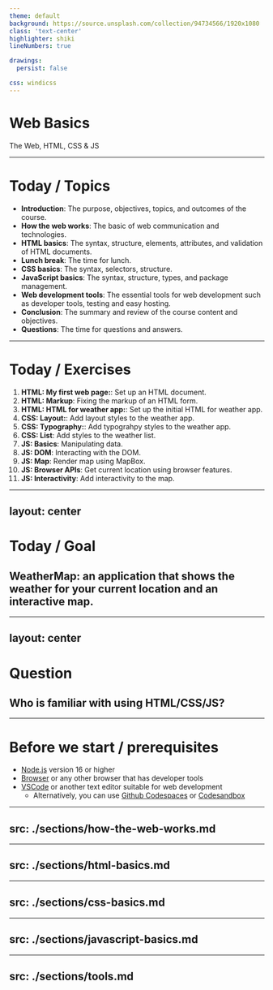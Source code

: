 ```yaml
---
theme: default
background: https://source.unsplash.com/collection/94734566/1920x1080
class: 'text-center'
highlighter: shiki
lineNumbers: true

drawings:
  persist: false

css: windicss
---
```


# Web Basics 

The Web, HTML, CSS & JS

---

# Today / Topics

- **Introduction**: The purpose, objectives, topics, and outcomes of the course.
- **How the web works**: The basic of web communication and technologies.
- **HTML basics**: The syntax, structure, elements, attributes, and validation of HTML documents.
- **Lunch break**: The time for lunch. 
- **CSS basics**: The syntax, selectors, structure.
- **JavaScript basics**: The syntax, structure, types, and package management.
- **Web development tools**: The essential tools for web development such as developer tools, testing and easy hosting.
- **Conclusion**: The summary and review of the course content and objectives.
- **Questions**: The time for questions and answers.
---

# Today / Exercises

1. **HTML: My first web page:**: Set up an HTML document.
1. **HTML: Markup**: Fixing the markup of an HTML form.
1. **HTML: HTML for weather app:**: Set up the initial HTML for weather app.
1. **CSS: Layout:**: Add layout styles to the weather app.
1. **CSS: Typography:**: Add typograhpy styles to the weather app.
1. **CSS: List**: Add styles to the weather list.
1. **JS: Basics**: Manipulating data.
1. **JS: DOM**: Interacting with the DOM.
1. **JS: Map**: Render map using MapBox.
1. **JS: Browser APIs**: Get current location using browser features.
1. **JS: Interactivity**: Add interactivity to the map. 

---
layout: center
---

# Today / Goal

## WeatherMap: an application that shows the weather for your current location and an interactive map.

---
layout: center
---

# Question

## Who is familiar with using HTML/CSS/JS?

---

# Before we start / prerequisites

- [Node.js](https://nodejs.org/en/) version 16 or higher
- [Browser](https://www.google.com/chrome/) or any other browser that has developer tools
- [VSCode](https://code.visualstudio.com/) or another text editor suitable for web development
  - Alternatively, you can use [Github Codespaces](https://github.com/features/codespaces) or [Codesandbox](https://codesandbox.io/)


---
src: ./sections/how-the-web-works.md
---

---
src: ./sections/html-basics.md
---

---
src: ./sections/css-basics.md
---

---
src: ./sections/javascript-basics.md
---

---
src: ./sections/tools.md
---

